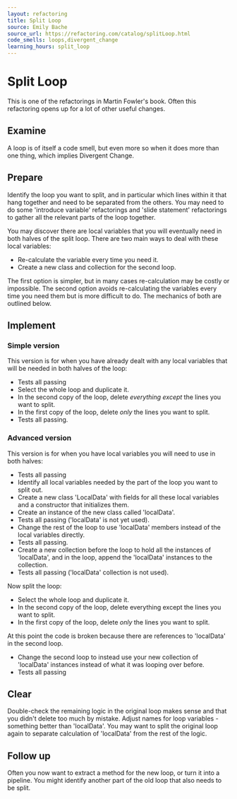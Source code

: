 ```yaml
---
layout: refactoring
title: Split Loop
source: Emily Bache
source_url: https://refactoring.com/catalog/splitLoop.html
code_smells: loops,divergent_change
learning_hours: split_loop
---
```


# Split Loop
This is one of the refactorings in Martin Fowler's book. Often this refactoring opens up for a lot of other useful changes.

## Examine
A loop is of itself a code smell, but even more so when it does more than one thing, which implies Divergent Change.

## Prepare
Identify the loop you want to split, and in particular which lines within it that hang together and need to be separated from the others. You may need to do some 'introduce variable' refactorings and 'slide statement' refactorings to gather all the relevant parts of the loop together.

You may discover there are local variables that you will eventually need in both halves of the split loop. There are two main ways to deal with these local variables:

* Re-calculate the variable every time you need it.
* Create a new class and collection for the second loop.

The first option is simpler, but in many cases re-calculation may be costly or impossible. The second option avoids re-calculating the variables every time you need them but is more difficult to do. The mechanics of both are outlined below.

## Implement

### Simple version
This version is for when you have already dealt with any local variables that will be needed in both halves of the loop:

* Tests all passing
* Select the whole loop and duplicate it.
* In the second copy of the loop, delete _everything except_ the lines you want to split.
* In the first copy of the loop, delete _only_ the lines you want to split.
* Tests all passing.

### Advanced version
This version is for when you have local variables you will need to use in both halves:

* Tests all passing
* Identify all local variables needed by the part of the loop you want to split out.
* Create a new class 'LocalData' with fields for all these local variables and a constructor that initializes them.
* Create an instance of the new class called 'localData'.
* Tests all passing ('localData' is not yet used).
* Change the rest of the loop to use 'localData' members instead of the local variables directly.
* Tests all passing.
* Create a new collection before the loop to hold all the instances of 'localData', and in the loop, append the 'localData' instances to the collection.
* Tests all passing ('localData' collection is not used).

Now split the loop:

* Select the whole loop and duplicate it.
* In the second copy of the loop, delete everything except the lines you want to split.
* In the first copy of the loop, delete _only_ the lines you want to split.

At this point the code is broken because there are references to 'localData' in the second loop. 

* Change the second loop to instead use your new collection of 'localData' instances instead of what it was looping over before. 
* Tests all passing

## Clear
Double-check the remaining logic in the original loop makes sense and that you didn't delete too much by mistake. Adjust names for loop variables - something better than 'localData'. You may want to split the original loop again to separate calculation of 'localData' from the rest of the logic.

## Follow up
Often you now want to extract a method for the new loop, or turn it into a pipeline.
You might identify another part of the old loop that also needs to be split.
